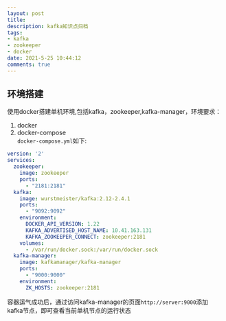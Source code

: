 ```yaml
---
layout: post
title: 
description: kafka知识点归档
tags:
- kafka
- zookeeper
- docker
date: 2021-5-25 10:44:12
comments: true
---
```


## 环境搭建
使用docker搭建单机环境,包括kafka，zookeeper,kafka-manager，环境要求：  
1. docker  
2. docker-compose  
`docker-compose.yml`如下:  
```yml
version: '2'
services:
  zookeeper:
    image: zookeeper
    ports:
      - "2181:2181"
  kafka:
    image: wurstmeister/kafka:2.12-2.4.1
    ports:
      - "9092:9092"
    environment:
      DOCKER_API_VERSION: 1.22
      KAFKA_ADVERTISED_HOST_NAME: 10.41.163.131
      KAFKA_ZOOKEEPER_CONNECT: zookeeper:2181
    volumes:
      - /var/run/docker.sock:/var/run/docker.sock
  kafka-manager:
    image: kafkamanager/kafka-manager
    ports:
      - "9000:9000"
    environment:
      ZK_HOSTS: zookeeper:2181
```
容器运气成功后，通过访问kafka-manager的页面`http://server:9000`添加kafka节点，即可查看当前单机节点的运行状态